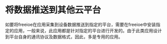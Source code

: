 # 将数据推送到其他云平台

如要将freeioe在应用采集到设备数据推送到指定的平台，需要在freeioe中安装指定的应用，一般来说，此应用都是针对指定的平台进行开发的。由于此类应用设计到平台自身的通讯协议及数据格式，因此，多是专用的应用。

